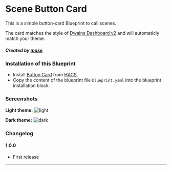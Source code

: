 # Scene Button Card

This is a simple button-card Blueprint to call scenes.

The card matches the style of [Dwains Dashboard v2](https://dwainscheeren.github.io/dwains-lovelace-dashboard/) and will automaticly match your theme.

##### Created by [mase](https://github.com/mase60)


### Installation of this Blueprint
- Install [Button Card](https://github.com/custom-cards/button-card) from [HACS](https://hacs.xyz).
- Copy the content of the blueprint file `blueprint.yaml` into the blueprint installation block.


### Screenshots
**Light theme:**
![light](https://github.com/mase60/dwains-dashboard-blueprints/blob/main/card-blueprints/scene-button-card/screenshot_light.png?raw=true "Light")

**Dark theme:**
![dark](https://github.com/mase60/dwains-dashboard-blueprints/blob/main/card-blueprints/scene-button-card/screenshot_dark.png?raw=true "Dark")


### Changelog
#### 1.0.0
- First release

---

